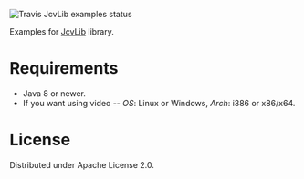 ![Travis JcvLib examples status](https://travis-ci.org/dzavodnikov/JcvLib.svg?branch=examples)


Examples for [JcvLib](https://github.com/dzavodnikov/JcvLib/) library.


Requirements
============
 * Java 8 or newer.
 * If you want using video -- *OS*: Linux or Windows, *Arch*: i386 or x86/x64.


License
=======
Distributed under Apache License 2.0.

